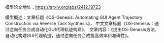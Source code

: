 模型论文地址：https://arxiv.org/abs/2412.19723

模型概述：文章标题《OS-Genesis: Automating GUI Agent Trajectory Construction via Reverse Task Synthesis》，
中文文章标题《OS-Genesis：通过逆向任务合成自动化GUI代理轨迹构建》，
文章内容：《提出OS-Genesis方法，自动化构建GUI代理轨迹，通过逆向任务合成提高效率和准确性》。
